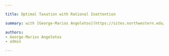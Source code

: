 ```yaml
---

title: Optimal Taxation with Rational Inattention 

summary: with [George-Marios Angeletos](https://sites.northwestern.edu/angeletos/)

authors:
- George-Marios Angeletos
- admin

---
```

